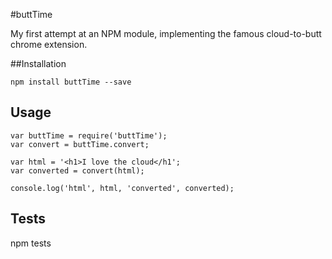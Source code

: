 #buttTime

My first attempt at an NPM module, implementing the famous cloud-to-butt chrome extension.

##Installation

    npm install buttTime --save

## Usage
 
    var buttTime = require('buttTime');
    var convert = buttTime.convert;

    var html = '<h1>I love the cloud</h1';
    var converted = convert(html);

    console.log('html', html, 'converted', converted);

## Tests

  npm tests
